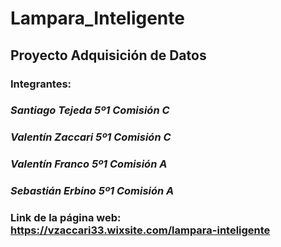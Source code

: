 # Lampara_Inteligente
## Proyecto Adquisición de Datos
### Integrantes:
### *Santiago Tejeda 5º1 Comisión C*
### *Valentín Zaccari 5º1 Comisión C*
### *Valentín Franco 5º1 Comisión A*
### *Sebastián Erbino 5º1 Comisión A*

### Link de la página web: https://vzaccari33.wixsite.com/lampara-inteligente
